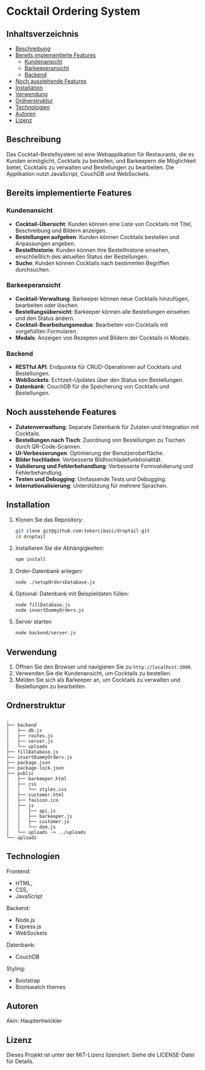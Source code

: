 # Cocktail Ordering System

## Inhaltsverzeichnis
- [Beschreibung](#beschreibung)
- [Bereits implementierte Features](#bereits-implementierte-features)
  - [Kundenansicht](#kundenansicht)
  - [Barkeeperansicht](#barkeeperansicht)
  - [Backend](#backend)
- [Noch ausstehende Features](#noch-ausstehende-features)
- [Installation](#installation)
- [Verwendung](#verwendung)
- [Ordnerstruktur](#ordnerstruktur)
- [Technologien](#technologien)
- [Autoren](#autoren)
- [Lizenz](#lizenz)

## Beschreibung
Das Cocktail-Bestellsystem ist eine Webapplikation für Restaurants, die es Kunden ermöglicht, Cocktails zu bestellen, und Barkeepern die Möglichkeit bietet, Cocktails zu verwalten und Bestellungen zu bearbeiten. Die Applikation nutzt JavaScript, CouchDB und WebSockets.

## Bereits implementierte Features

### Kundenansicht
- **Cocktail-Übersicht**: Kunden können eine Liste von Cocktails mit Titel, Beschreibung und Bildern anzeigen.
- **Bestellungen aufgeben**: Kunden können Cocktails bestellen und Anpassungen angeben.
- **Bestellhistorie**: Kunden können ihre Bestellhistorie einsehen, einschließlich des aktuellen Status der Bestellungen.
- **Suche**: Kunden können Cocktails nach bestimmten Begriffen durchsuchen.

### Barkeeperansicht
- **Cocktail-Verwaltung**: Barkeeper können neue Cocktails hinzufügen, bearbeiten oder löschen.
- **Bestellungsübersicht**: Barkeeper können alle Bestellungen einsehen und den Status ändern.
- **Cocktail-Bearbeitungsmodus**: Bearbeiten von Cocktails mit vorgefüllten Formularen.
- **Modals**: Anzeigen von Rezepten und Bildern der Cocktails in Modals.

### Backend
- **RESTful API**: Endpunkte für CRUD-Operationen auf Cocktails und Bestellungen.
- **WebSockets**: Echtzeit-Updates über den Status von Bestellungen.
- **Datenbank**: CouchDB für die Speicherung von Cocktails und Bestellungen.

## Noch ausstehende Features
- **Zutatenverwaltung**: Separate Datenbank für Zutaten und Integration mit Cocktails.
- **Bestellungen nach Tisch**: Zuordnung von Bestellungen zu Tischen durch QR-Code-Scannen.
- **UI-Verbesserungen**: Optimierung der Benutzeroberfläche.
- **Bilder hochladen**: Verbesserte Bildhochladefunktionalität.
- **Validierung und Fehlerbehandlung**: Verbesserte Formvalidierung und Fehlerbehandlung.
- **Testen und Debugging**: Umfassende Tests und Debugging.
- **Internationalisierung**: Unterstützung für mehrere Sprachen.

## Installation

1. Klonen Sie das Repository:
    ```bash
    git clone git@github.com:tekercibasi/droptail.git
    cd droptail
    ```

2. Installieren Sie die Abhängigkeiten:
    ```bash
    npm install
    ```

3. Order-Datenbank anlegen: 
     ```
    node ./setupOrdersDatabase.js
    ```

4. Optional: Datenbank mit Beispieldaten füllen:
    ```
    node fillDatabase.js 
    node insertDummyOrders.js
    ```

5. Server starten
    ```bash
    node backend/server.js
    ```

## Verwendung

1. Öffnen Sie den Browser und navigieren Sie zu `http://localhost:3000`.
2. Verwenden Sie die Kundenansicht, um Cocktails zu bestellen.
3. Melden Sie sich als Barkeeper an, um Cocktails zu verwalten und Bestellungen zu bearbeiten.

## Ordnerstruktur

```plaintext
.
├── backend
│   ├── db.js
│   ├── routes.js
│   ├── server.js
│   └── uploads
├── fillDatabase.js
├── insertDummyOrders.js
├── package.json
├── package-lock.json
├── public
│   ├── barkeeper.html
│   ├── css
│   │   └── styles.css
│   ├── customer.html
│   ├── favicon.ico
│   ├── js
│   │   ├── api.js
│   │   ├── barkeeper.js
│   │   ├── customer.js
│   │   └── dom.js
│   └── uploads -> ../uploads
└── uploads
```

## Technologien

Frontend: 
- HTML, 
- CSS, 
- JavaScript

Backend: 
- Node.js
- Express.js
- WebSockets

Datenbank: 
- CouchDB

Styling: 
- Bootstrap
- Bootswatch themes

## Autoren
Akin: Hauptentwickler

## Lizenz
Dieses Projekt ist unter der MIT-Lizenz lizenziert. Siehe die LICENSE-Datei für Details.